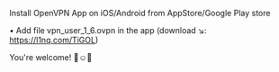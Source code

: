 Install OpenVPN App on iOS/Android from AppStore/Google Play store

• Add file vpn_user_1_6.ovpn in the app (download ↘️: https://l1nq.com/TiGOL)

You're welcome! 👏☺️🎉
